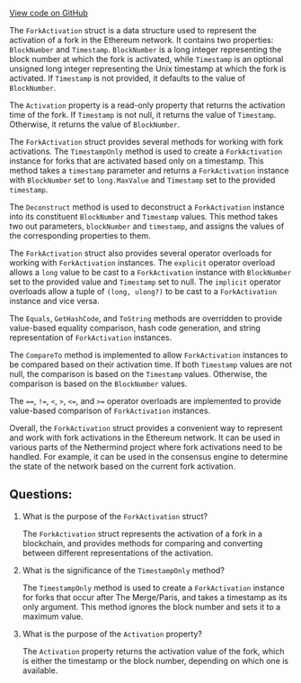 [View code on GitHub](https://github.com/nethermindeth/nethermind/Nethermind.Core/Specs/ForkActivation.cs)

The `ForkActivation` struct is a data structure used to represent the activation of a fork in the Ethereum network. It contains two properties: `BlockNumber` and `Timestamp`. `BlockNumber` is a long integer representing the block number at which the fork is activated, while `Timestamp` is an optional unsigned long integer representing the Unix timestamp at which the fork is activated. If `Timestamp` is not provided, it defaults to the value of `BlockNumber`.

The `Activation` property is a read-only property that returns the activation time of the fork. If `Timestamp` is not null, it returns the value of `Timestamp`. Otherwise, it returns the value of `BlockNumber`.

The `ForkActivation` struct provides several methods for working with fork activations. The `TimestampOnly` method is used to create a `ForkActivation` instance for forks that are activated based only on a timestamp. This method takes a `timestamp` parameter and returns a `ForkActivation` instance with `BlockNumber` set to `long.MaxValue` and `Timestamp` set to the provided `timestamp`.

The `Deconstruct` method is used to deconstruct a `ForkActivation` instance into its constituent `BlockNumber` and `Timestamp` values. This method takes two out parameters, `blockNumber` and `timestamp`, and assigns the values of the corresponding properties to them.

The `ForkActivation` struct also provides several operator overloads for working with `ForkActivation` instances. The `explicit` operator overload allows a `long` value to be cast to a `ForkActivation` instance with `BlockNumber` set to the provided value and `Timestamp` set to null. The `implicit` operator overloads allow a tuple of `(long, ulong?)` to be cast to a `ForkActivation` instance and vice versa.

The `Equals`, `GetHashCode`, and `ToString` methods are overridden to provide value-based equality comparison, hash code generation, and string representation of `ForkActivation` instances.

The `CompareTo` method is implemented to allow `ForkActivation` instances to be compared based on their activation time. If both `Timestamp` values are not null, the comparison is based on the `Timestamp` values. Otherwise, the comparison is based on the `BlockNumber` values.

The `==`, `!=`, `<`, `>`, `<=`, and `>=` operator overloads are implemented to provide value-based comparison of `ForkActivation` instances.

Overall, the `ForkActivation` struct provides a convenient way to represent and work with fork activations in the Ethereum network. It can be used in various parts of the Nethermind project where fork activations need to be handled. For example, it can be used in the consensus engine to determine the state of the network based on the current fork activation.
## Questions: 
 1. What is the purpose of the `ForkActivation` struct?
    
    The `ForkActivation` struct represents the activation of a fork in a blockchain, and provides methods for comparing and converting between different representations of the activation.

2. What is the significance of the `TimestampOnly` method?

    The `TimestampOnly` method is used to create a `ForkActivation` instance for forks that occur after The Merge/Paris, and takes a timestamp as its only argument. This method ignores the block number and sets it to a maximum value.

3. What is the purpose of the `Activation` property?

    The `Activation` property returns the activation value of the fork, which is either the timestamp or the block number, depending on which one is available.